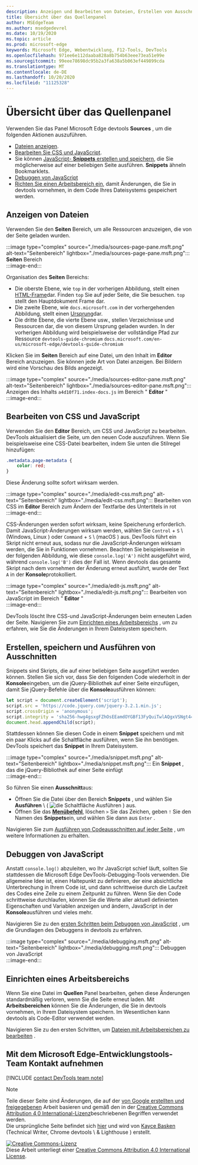 ```yaml
---
description: Anzeigen und Bearbeiten von Dateien, Erstellen von Ausschnitten, Debuggen von JavaScript und Einrichten von Arbeitsbereichen im Quellen Panel von Microsoft Edge devtools
title: Übersicht über das Quellenpanel
author: MSEdgeTeam
ms.author: msedgedevrel
ms.date: 10/19/2020
ms.topic: article
ms.prod: microsoft-edge
keywords: Microsoft Edge, Webentwicklung, F12-Tools, DevTools
ms.openlocfilehash: 971ee6e112daaba828a8b754b63eee73ea51e99e
ms.sourcegitcommit: 99eee78698dc95b2a3fa638a5b063ef449899cda
ms.translationtype: MT
ms.contentlocale: de-DE
ms.lasthandoff: 10/20/2020
ms.locfileid: "11125328"
---
```

<!-- Copyright Kayce Basques 

   Licensed under the Apache License, Version 2.0 (the "License");
   you may not use this file except in compliance with the License.
   You may obtain a copy of the License at

       https://www.apache.org/licenses/LICENSE-2.0

   Unless required by applicable law or agreed to in writing, software
   distributed under the License is distributed on an "AS IS" BASIS,
   WITHOUT WARRANTIES OR CONDITIONS OF ANY KIND, either express or implied.
   See the License for the specific language governing permissions and
   limitations under the License.  -->

# Übersicht über das Quellenpanel  

Verwenden Sie das Panel Microsoft Edge devtools **Sources** , um die folgenden Aktionen auszuführen.  

*   [Dateien anzeigen](#view-files).  
*   [Bearbeiten Sie CSS und JavaScript](#edit-css-and-javascript).  
*   Sie können [JavaScript- **Snippets** erstellen und speichern](#create-save-and-run-snippets), die Sie möglicherweise auf einer beliebigen Seite ausführen.  **Snippets** ähneln Bookmarklets.  
*   [Debuggen von JavaScript](#debug-javascript)  
*   [Richten Sie einen Arbeitsbereich ein](#set-up-a-workspace), damit Änderungen, die Sie in devtools vornehmen, in dem Code Ihres Dateisystems gespeichert werden.  
    
## Anzeigen von Dateien  

Verwenden Sie den **Seiten** Bereich, um alle Ressourcen anzuzeigen, die von der Seite geladen wurden.

:::image type="complex" source="./media/sources-page-pane.msft.png" alt-text="Seitenbereich" lightbox="./media/sources-page-pane.msft.png":::
   **Seiten** Bereich  
:::image-end:::  

Organisation des **Seiten** Bereichs:  
*   Die oberste Ebene, wie `top` in der vorherigen Abbildung, stellt einen [HTML-Frame][W3CHtml4Frames]dar.  Finden `top` Sie auf jeder Seite, die Sie besuchen.  `top` stellt den Hauptdokument Frame dar.  
*   Die zweite Ebene, wie `docs.microsoft.com` in der vorhergehenden Abbildung, stellt einen [Ursprung][HtmlstandardOrigin]dar.  
*   Die dritte Ebene, die vierte Ebene usw., stellen Verzeichnisse und Ressourcen dar, die von diesem Ursprung geladen wurden.  In der vorherigen Abbildung wird beispielsweise der vollständige Pfad zur Ressource `devtools-guide-chromium` `docs.microsoft.com/en-us/microsoft-edge/devtools-guide-chromium`  
    
Klicken Sie im **Seiten** Bereich auf eine Datei, um den Inhalt im **Editor** Bereich anzuzeigen.  Sie können jede Art von Datei anzeigen.  Bei Bildern wird eine Vorschau des Bilds angezeigt.  

:::image type="complex" source="./media/sources-editor-pane.msft.png" alt-text="Seitenbereich" lightbox="./media/sources-editor-pane.msft.png":::
   Anzeigen des Inhalts `a4d10f71.index-docs.js` im Bereich " **Editor** "  
:::image-end:::  

## Bearbeiten von CSS und JavaScript  

Verwenden Sie den **Editor** Bereich, um CSS und JavaScript zu bearbeiten.  DevTools aktualisiert die Seite, um den neuen Code auszuführen.  Wenn Sie beispielsweise eine CSS-Datei bearbeiten, indem Sie unten die Stilregel hinzufügen:

```css
.metadata.page-metadata {
    color: red;
}
```

Diese Änderung sollte sofort wirksam werden.

:::image type="complex" source="./media/edit-css.msft.png" alt-text="Seitenbereich" lightbox="./media/edit-css.msft.png":::
   Bearbeiten von CSS im **Editor** Bereich zum Ändern der Textfarbe des Untertitels in rot  
:::image-end:::  

CSS-Änderungen werden sofort wirksam, keine Speicherung erforderlich.  Damit JavaScript-Änderungen wirksam werden, wählen Sie `Control` + `S` \ (Windows, Linux \) oder `Command` + `S` \ (macOS \) aus.  DevTools führt ein Skript nicht erneut aus, sodass nur die JavaScript-Änderungen wirksam werden, die Sie in Funktionen vornehmen.  Beachten Sie beispielsweise in der folgenden Abbildung, wie diese `console.log('A')` nicht ausgeführt wird, während `console.log('B')` dies der Fall ist.  Wenn devtools das gesamte Skript nach dem vornehmen der Änderung erneut ausführt, wurde der Text `A` in der **Konsole**protokolliert.  

:::image type="complex" source="./media/edit-js.msft.png" alt-text="Seitenbereich" lightbox="./media/edit-js.msft.png":::
   Bearbeiten von JavaScript im Bereich " **Editor** "  
:::image-end:::  

DevTools löscht Ihre CSS-und JavaScript-Änderungen beim erneuten Laden der Seite.  Navigieren Sie zum [Einrichten eines Arbeitsbereichs](#set-up-a-workspace) , um zu erfahren, wie Sie die Änderungen in Ihrem Dateisystem speichern.  

## Erstellen, speichern und Ausführen von Ausschnitten  

Snippets sind Skripts, die auf einer beliebigen Seite ausgeführt werden können.  Stellen Sie sich vor, dass Sie den folgenden Code wiederholt in der **Konsole**eingeben, um die jQuery-Bibliothek auf einer Seite einzufügen, damit Sie jQuery-Befehle über die **Konsole**ausführen können:  

```javascript
let script = document.createElement('script');
script.src = 'https://code.jquery.com/jquery-3.2.1.min.js';
script.crossOrigin = 'anonymous';
script.integrity = 'sha256-hwg4gsxgFZhOsEEamdOYGBf13FyQuiTwlAQgxVSNgt4=';
document.head.appendChild(script);
```  

Stattdessen können Sie diesen Code in einem **Snippet** speichern und mit ein paar Klicks auf die Schaltfläche ausführen, wenn Sie ihn benötigen.  DevTools speichert das **Snippet** in Ihrem Dateisystem.  

:::image type="complex" source="./media/snippet.msft.png" alt-text="Seitenbereich" lightbox="./media/snippet.msft.png":::
   Ein **Snippet** , das die jQuery-Bibliothek auf einer Seite einfügt  
:::image-end:::  

So führen Sie einen **Ausschnitt**aus:

*   Öffnen Sie die Datei über den Bereich **Snippets** , und wählen Sie **Ausführen** \ ( ![ die Schaltfläche Ausführen ][ImageRunIcon] \) aus.  
*   Öffnen Sie das **[Menübefehl][DevtoolsGuideChromiumCommandMenuIndex]**, löschen `>` Sie das Zeichen, geben `!` Sie den Namen des **Snippets**ein, und wählen Sie dann aus `Enter` .  
    
Navigieren Sie zum [Ausführen von Codeausschnitten auf jeder Seite][DevtoolsGuideChromiumJavascriptSnippets] , um weitere Informationen zu erhalten.

## Debuggen von JavaScript  

Anstatt `console.log()` abzuleiten, wo Ihr JavaScript schief läuft, sollten Sie stattdessen die Microsoft Edge DevTools-Debugging-Tools verwenden.  Die allgemeine Idee ist, einen Haltepunkt zu definieren, der eine absichtliche Unterbrechung in Ihrem Code ist, und dann schrittweise durch die Laufzeit des Codes eine Zeile zu einem Zeitpunkt zu führen.  Wenn Sie den Code schrittweise durchlaufen, können Sie die Werte aller aktuell definierten Eigenschaften und Variablen anzeigen und ändern, JavaScript in der **Konsole**ausführen und vieles mehr.

Navigieren Sie zu den [ersten Schritten beim Debuggen von JavaScript][DevtoolsGuideChromiumJavascriptIndex] , um die Grundlagen des Debuggens in devtools zu erfahren.

:::image type="complex" source="./media/debugging.msft.png" alt-text="Seitenbereich" lightbox="./media/debugging.msft.png":::
   Debuggen von JavaScript  
:::image-end:::  

## Einrichten eines Arbeitsbereichs  

Wenn Sie eine Datei im **Quellen** Panel bearbeiten, gehen diese Änderungen standardmäßig verloren, wenn Sie die Seite erneut laden.  Mit **Arbeitsbereichen** können Sie die Änderungen, die Sie in devtools vornehmen, in Ihrem Dateisystem speichern.  Im Wesentlichen kann devtools als Code-Editor verwendet werden.

Navigieren Sie zu den ersten Schritten, um [Dateien mit Arbeitsbereichen zu bearbeiten][DevtoolsGuideChromiumWorkspacesIndex] .

## Mit dem Microsoft Edge-Entwicklungstools-Team Kontakt aufnehmen  

[!INCLUDE [contact DevTools team note](./includes/contact-devtools-team-note.md)]  

<!-- image links -->  

[ImageRunIcon]: ./media/run-snippet-icon.msft.png  

<!-- links -->  

[DevtoolsGuideChromiumCommandMenuIndex]: ./command-menu/index.md "Ausführen von Befehlen mit dem Befehlsmenü von Microsoft Edge devtools"  
[DevtoolsGuideChromiumJavascriptIndex]: ./javascript/index.md "Erste Schritte mit dem Debuggen von JavaScript in Microsoft Edge devtools"  
[DevtoolsGuideChromiumJavascriptSnippets]: ./javascript/snippets.md "Ausführen von JavaScript-Codeausschnitten auf einer beliebigen Seite mit Microsoft Edge devtools"  
[DevtoolsGuideChromiumWorkspacesIndex]: ./workspaces/index.md "Bearbeiten von Dateien mit Arbeitsbereichen"  

[HtmlstandardOrigin]: https://html.spec.whatwg.org/multipage/origin.html#origin "Origin-HTML-Standard"  

[W3CHtml4Frames]: https://w3.org/TR/html401/present/frames.html "Frames | W3C"  

> [!NOTE]
> Teile dieser Seite sind Änderungen, die auf der [von Google erstellten und freigegebenen][GoogleSitePolicies] Arbeit basieren und gemäß den in der [Creative Commons Attribution 4,0 International-Lizenz][CCA4IL]beschriebenen Begriffen verwendet werden.  
> Die ursprüngliche Seite befindet sich [hier](https://developers.google.com/web/tools/chrome-devtools/sources) und wird von [Kayce Basken][KayceBasques] (Technical Writer, Chrome devtools \ & Lighthouse \) erstellt.  

[![Creative Commons-Lizenz][CCby4Image]][CCA4IL]  
Diese Arbeit unterliegt einer [Creative Commons Attribution 4.0 International License][CCA4IL].  

[CCA4IL]: https://creativecommons.org/licenses/by/4.0  
[CCby4Image]: https://i.creativecommons.org/l/by/4.0/88x31.png  
[GoogleSitePolicies]: https://developers.google.com/terms/site-policies  
[KayceBasques]: https://developers.google.com/web/resources/contributors/kaycebasques  
